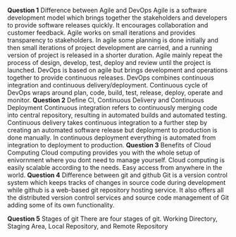 **Question 1**
Difference between Agile and DevOps 
Agile is a software development model which brings together the stakeholders and developers to provide software releases quickly. It encourages collaboration and customer feedback. Agile works on small iterations and provides transparency to stakeholders. In agile some planning is done initially and then small iterations of project development are carried, and a running version of project is released in a shorter duration. Agile mainly repeat the process of design, develop, test, deploy and review until the project is launched. DevOps is based on agile but brings development and operations together to provide continuous releases. DevOps combines continuous integration and continuous delivery/deployment. Continuous cycle of DevOps wraps around plan, code, build, test, release, deploy, operate and monitor.
**Question 2** 
Define CI, Continuous Delivery and Continuous Deployment 
Continuous integration refers to continuously merging code into central repository, resulting in automated builds and automated testing. Continuous delivery takes continuous integration to a further step by creating an automated software release but deployment to production is done manually. In continuous deployment everything is automated from integration to deployment to production.
**Question 3** 
Benefits of Cloud Computing 
Cloud computing provides you with the whole setup of enivornment where you dont need to manage yourself. Cloud computing is easily scalable according to the needs. Easy access from anywhere in the world.
**Question 4** 
Difference between git and github 
Git is a version control system which keeps tracks of changes in source code during development while github is a web-based git repository hosting service. It also offers all the distributed version control services and source code management of Git adding some of its own functionality.

**Question 5** 
Stages of git 
There are four stages of git.
Working Directory, Staging Area, Local Repository, and Remote Repository
